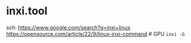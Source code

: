 # inxi.tool
sch: https://www.google.com/search?q=inxi+linux https://opensource.com/article/22/9/linux-inxi-command # GPU `inxi -G`
